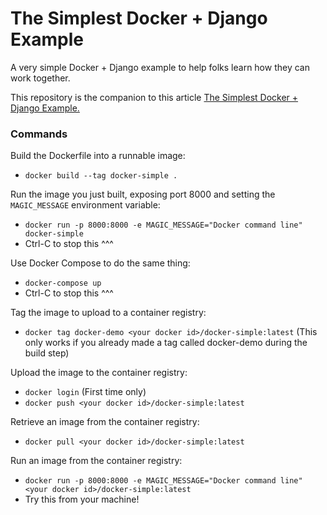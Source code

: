 # The Simplest Docker + Django Example

A very simple Docker + Django example to help folks learn how they can work together.

This repository is the companion to this article [The Simplest Docker + Django Example.](https://timlwhite.medium.com/the-simplest-django-docker-example-8ae479addf54)

### Commands

Build the Dockerfile into a runnable image:
- `docker build --tag docker-simple .`

Run the image you just built, exposing port 8000 and setting the `MAGIC_MESSAGE` environment variable:
- `docker run -p 8000:8000 -e MAGIC_MESSAGE="Docker command line" docker-simple`
- Ctrl-C to stop this ^^^

Use Docker Compose to do the same thing:
- `docker-compose up`
- Ctrl-C to stop this ^^^

Tag the image to upload to a container registry:
- `docker tag docker-demo <your docker id>/docker-simple:latest`
  (This only works if you already made a tag called docker-demo during the build step)

Upload the image to the container registry:
- `docker login`  (First time only)
- `docker push <your docker id>/docker-simple:latest`

Retrieve an image from the container registry:
- `docker pull <your docker id>/docker-simple:latest`

Run an image from the container registry:
- `docker run -p 8000:8000 -e MAGIC_MESSAGE="Docker command line" <your docker id>/docker-simple:latest`
- Try this from your machine!
